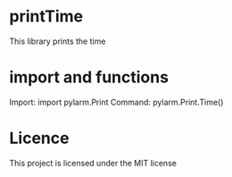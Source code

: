 # printTime
This library prints the time

# import and functions
Import: import pylarm.Print
Command: pylarm.Print.Time()

# Licence
This project is licensed under the MIT license
